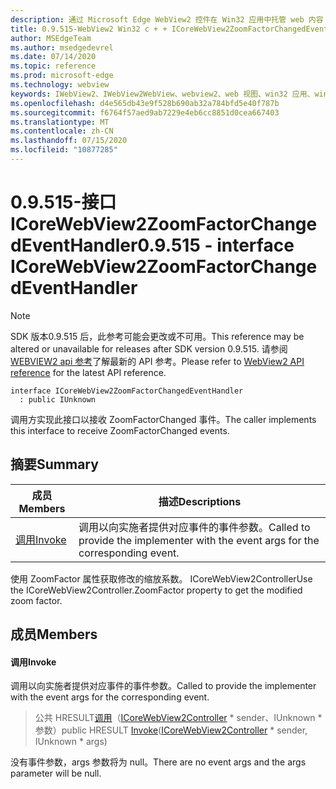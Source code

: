 ```yaml
---
description: 通过 Microsoft Edge WebView2 控件在 Win32 应用中托管 web 内容
title: 0.9.515-WebView2 Win32 c + + ICoreWebView2ZoomFactorChangedEventHandler
author: MSEdgeTeam
ms.author: msedgedevrel
ms.date: 07/14/2020
ms.topic: reference
ms.prod: microsoft-edge
ms.technology: webview
keywords: IWebView2、IWebView2WebView、webview2、web 视图、win32 应用、win32、edge、ICoreWebView2、ICoreWebView2Controller、浏览器控件、边缘 html
ms.openlocfilehash: d4e565db43e9f528b690ab32a784bfd5e40f787b
ms.sourcegitcommit: f6764f57aed9ab7229e4eb6cc8851d0cea667403
ms.translationtype: MT
ms.contentlocale: zh-CN
ms.lasthandoff: 07/15/2020
ms.locfileid: "10877285"
---
```

# <span data-ttu-id="faa08-104">0.9.515-接口 ICoreWebView2ZoomFactorChangedEventHandler</span><span class="sxs-lookup"><span data-stu-id="faa08-104">0.9.515 - interface ICoreWebView2ZoomFactorChangedEventHandler</span></span> 

> [!NOTE]
> <span data-ttu-id="faa08-105">SDK 版本0.9.515 后，此参考可能会更改或不可用。</span><span class="sxs-lookup"><span data-stu-id="faa08-105">This reference may be altered or unavailable for releases after SDK version 0.9.515.</span></span> <span data-ttu-id="faa08-106">请参阅[WEBVIEW2 api 参考](../../../webview2-api-reference.md)了解最新的 API 参考。</span><span class="sxs-lookup"><span data-stu-id="faa08-106">Please refer to [WebView2 API reference](../../../webview2-api-reference.md) for the latest API reference.</span></span>

```
interface ICoreWebView2ZoomFactorChangedEventHandler
  : public IUnknown
```

<span data-ttu-id="faa08-107">调用方实现此接口以接收 ZoomFactorChanged 事件。</span><span class="sxs-lookup"><span data-stu-id="faa08-107">The caller implements this interface to receive ZoomFactorChanged events.</span></span>

## <span data-ttu-id="faa08-108">摘要</span><span class="sxs-lookup"><span data-stu-id="faa08-108">Summary</span></span>

 <span data-ttu-id="faa08-109">成员</span><span class="sxs-lookup"><span data-stu-id="faa08-109">Members</span></span>                        | <span data-ttu-id="faa08-110">描述</span><span class="sxs-lookup"><span data-stu-id="faa08-110">Descriptions</span></span>
--------------------------------|---------------------------------------------
[<span data-ttu-id="faa08-111">调用</span><span class="sxs-lookup"><span data-stu-id="faa08-111">Invoke</span></span>](#invoke) | <span data-ttu-id="faa08-112">调用以向实施者提供对应事件的事件参数。</span><span class="sxs-lookup"><span data-stu-id="faa08-112">Called to provide the implementer with the event args for the corresponding event.</span></span>

<span data-ttu-id="faa08-113">使用 ZoomFactor 属性获取修改的缩放系数。 ICoreWebView2Controller</span><span class="sxs-lookup"><span data-stu-id="faa08-113">Use the ICoreWebView2Controller.ZoomFactor property to get the modified zoom factor.</span></span>

## <span data-ttu-id="faa08-114">成员</span><span class="sxs-lookup"><span data-stu-id="faa08-114">Members</span></span>

#### <span data-ttu-id="faa08-115">调用</span><span class="sxs-lookup"><span data-stu-id="faa08-115">Invoke</span></span> 

<span data-ttu-id="faa08-116">调用以向实施者提供对应事件的事件参数。</span><span class="sxs-lookup"><span data-stu-id="faa08-116">Called to provide the implementer with the event args for the corresponding event.</span></span>

> <span data-ttu-id="faa08-117">公共 HRESULT[调用](#invoke)（[ICoreWebView2Controller](icorewebview2controller.md) \* sender、IUnknown \* 参数）</span><span class="sxs-lookup"><span data-stu-id="faa08-117">public HRESULT [Invoke](#invoke)([ICoreWebView2Controller](icorewebview2controller.md) \* sender, IUnknown \* args)</span></span>

<span data-ttu-id="faa08-118">没有事件参数，args 参数将为 null。</span><span class="sxs-lookup"><span data-stu-id="faa08-118">There are no event args and the args parameter will be null.</span></span>

